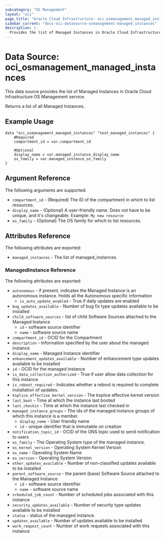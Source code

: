 ```yaml
---
subcategory: "OS Management"
layout: "oci"
page_title: "Oracle Cloud Infrastructure: oci_osmanagement_managed_instances"
sidebar_current: "docs-oci-datasource-osmanagement-managed_instances"
description: |-
  Provides the list of Managed Instances in Oracle Cloud Infrastructure OS Management service
---
```


# Data Source: oci_osmanagement_managed_instances
This data source provides the list of Managed Instances in Oracle Cloud Infrastructure OS Management service.

Returns a list of all Managed Instances.


## Example Usage

```hcl
data "oci_osmanagement_managed_instances" "test_managed_instances" {
	#Required
	compartment_id = var.compartment_id

	#Optional
	display_name = var.managed_instance_display_name
	os_family = var.managed_instance_os_family
}
```

## Argument Reference

The following arguments are supported:

* `compartment_id` - (Required) The ID of the compartment in which to list resources.
* `display_name` - (Optional) A user-friendly name. Does not have to be unique, and it's changeable.  Example: `My new resource` 
* `os_family` - (Optional) The OS family for which to list resources.


## Attributes Reference

The following attributes are exported:

* `managed_instances` - The list of managed_instances.

### ManagedInstance Reference

The following attributes are exported:

* `autonomous` - if present, indicates the Managed Instance is an autonomous instance. Holds all the Autonomous specific information
	* `is_auto_update_enabled` - True if daily updates are enabled
* `bug_updates_available` - Number of bug fix type updates available to be installed
* `child_software_sources` - list of child Software Sources attached to the Managed Instance
	* `id` - software source identifier
	* `name` - software source name
* `compartment_id` - OCID for the Compartment
* `description` - Information specified by the user about the managed instance
* `display_name` - Managed Instance identifier
* `enhancement_updates_available` - Number of enhancement type updates available to be installed
* `id` - OCID for the managed instance
* `is_data_collection_authorized` - True if user allow data collection for this instance
* `is_reboot_required` - Indicates whether a reboot is required to complete installation of updates.
* `ksplice_effective_kernel_version` - The ksplice effective kernel version
* `last_boot` - Time at which the instance last booted
* `last_checkin` - Time at which the instance last checked in
* `managed_instance_groups` - The ids of the managed instance groups of which this instance is a member. 
	* `display_name` - User friendly name
	* `id` - unique identifier that is immutable on creation
* `notification_topic_id` - OCID of the ONS topic used to send notification to users
* `os_family` - The Operating System type of the managed instance.
* `os_kernel_version` - Operating System Kernel Version
* `os_name` - Operating System Name
* `os_version` - Operating System Version
* `other_updates_available` - Number of non-classified updates available to be installed
* `parent_software_source` - the parent (base) Software Source attached to the Managed Instance
	* `id` - software source identifier
	* `name` - software source name
* `scheduled_job_count` - Number of scheduled jobs associated with this instance
* `security_updates_available` - Number of security type updates available to be installed
* `status` - status of the managed instance.
* `updates_available` - Number of updates available to be installed
* `work_request_count` - Number of work requests associated with this instance

